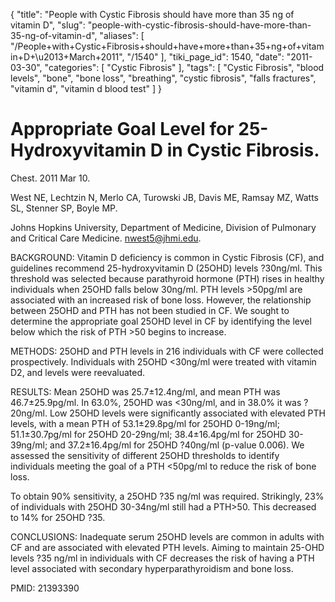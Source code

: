 {
    "title": "People with Cystic Fibrosis should have more than 35 ng of vitamin D",
    "slug": "people-with-cystic-fibrosis-should-have-more-than-35-ng-of-vitamin-d",
    "aliases": [
        "/People+with+Cystic+Fibrosis+should+have+more+than+35+ng+of+vitamin+D+\u2013+March+2011",
        "/1540"
    ],
    "tiki_page_id": 1540,
    "date": "2011-03-30",
    "categories": [
        "Cystic Fibrosis"
    ],
    "tags": [
        "Cystic Fibrosis",
        "blood levels",
        "bone",
        "bone loss",
        "breathing",
        "cystic fibrosis",
        "falls fractures",
        "vitamin d",
        "vitamin d blood test"
    ]
}


# Appropriate Goal Level for 25-Hydroxyvitamin D in Cystic Fibrosis.

Chest. 2011 Mar 10.

West NE, Lechtzin N, Merlo CA, Turowski JB, Davis ME, Ramsay MZ, Watts SL, Stenner SP, Boyle MP.

Johns Hopkins University, Department of Medicine, Division of Pulmonary and Critical Care Medicine. nwest5@jhmi.edu.

BACKGROUND: Vitamin D deficiency is common in Cystic Fibrosis (CF), and guidelines recommend 25-hydroxyvitamin D (25OHD) levels ?30ng/ml. This threshold was selected because parathyroid hormone (PTH) rises in healthy individuals when 25OHD falls below 30ng/ml. PTH levels >50pg/ml are associated with an increased risk of bone loss. However, the relationship between 25OHD and PTH has not been studied in CF. We sought to determine the appropriate goal 25OHD level in CF by identifying the level below which the risk of PTH >50 begins to increase.

METHODS: 25OHD and PTH levels in 216 individuals with CF were collected prospectively. Individuals with 25OHD <30ng/ml were treated with vitamin D2, and levels were reevaluated.

RESULTS: Mean 25OHD was 25.7±12.4ng/ml, and mean PTH was 46.7±25.9pg/ml. In 63.0%, 25OHD was <30ng/ml, and in 38.0% it was ?20ng/ml. Low 25OHD levels were significantly associated with elevated PTH levels, with a mean PTH of 53.1±29.8pg/ml for 25OHD 0-19ng/ml; 51.1±30.7pg/ml for 25OHD 20-29ng/ml; 38.4±16.4pg/ml for 25OHD 30-39ng/ml; and 37.2±16.4pg/ml for 25OHD ?40ng/ml (p-value 0.006). We assessed the sensitivity of different 25OHD thresholds to identify individuals meeting the goal of a PTH <50pg/ml to reduce the risk of bone loss. 

To obtain 90% sensitivity, a 25OHD ?35 ng/ml was required. Strikingly, 23% of individuals with 25OHD 30-34ng/ml still had a PTH>50. This decreased to 14% for 25OHD ?35.

CONCLUSIONS: Inadequate serum 25OHD levels are common in adults with CF and are associated with elevated PTH levels. Aiming to maintain 25-OHD levels ?35 ng/ml in individuals with CF decreases the risk of having a PTH level associated with secondary hyperparathyroidism and bone loss.

PMID: 21393390